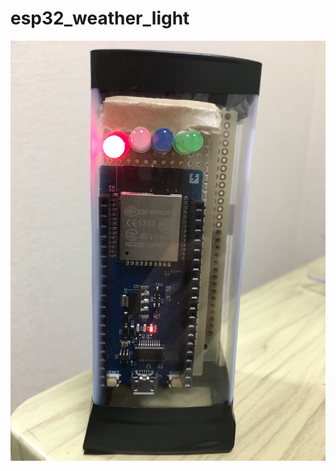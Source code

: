 # esp32_weather_light
![IMG_0841.JPG](https://github.com/kouya17/esp32_weather_light/blob/master/doc/IMG_0841.JPG)
